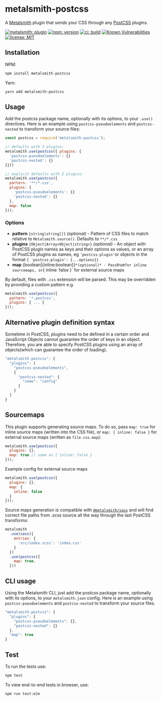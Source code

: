 # metalsmith-postcss

A [Metalsmith](http://metalsmith.io/) plugin that sends your CSS through any [PostCSS](https://github.com/postcss/postcss) plugins.

[![metalsmith: plugin][metalsmith-badge]][metalsmith-url]
[![npm: version][npm-badge]][npm-url]
[![ci: build][ci-badge]][ci-url]
[![Known Vulnerabilities](https://snyk.io/test/github/axa-ch/metalsmith-postcss/badge.svg)](https://snyk.io/test/github/axa-ch/metalsmith-postcss)
[![license: MIT][license-badge]][license-url]

## Installation

NPM:
```sh
npm install metalsmith-postcss
```

Yarn:
```sh
yarn add metalsmith-postcss
```

## Usage

Add the postcss package name, optionally with its options, to your `.use()` directives.
Here is an example using `postcss-pseudoelements` and `postcss-nested` to transform your source files:

```js
const postcss = require('metalsmith-postcss');

// defaults with 2 plugins:
metalsmith.use(postcss({ plugins: {
  'postcss-pseudoelements': {}
  'postcss-nested': {}
}}))

// explicit defaults with 2 plugins: 
metalsmith.use(postcss({
  pattern: '**/*.css',
  plugins: {
    'postcss-pseudoelements': {}
    'postcss-nested': {}
  },
  map: false
}));
```

### Options

* **pattern** `{string|string[]}` *(optional)* - Pattern of CSS files to match relative to `Metalsmith.source()`. Defaults to `**/*.css`
* **plugins** `{Object|Array<Object|string>}` *(optional)* - An object with PostCSS plugin names as keys and their options as values, or an array of PostCSS plugins as names, eg `'postcss-plugin'`or objects in the format `{ 'postcss-plugin': {...options}}`
* **map** {boolean|{inline:boolean}}` *(optional)* - Pass `true` for inline sourcemaps, or `{ inline: false }` for external source maps
 
By default, files with `.css` extension will be parsed. This may be overridden
by providing a custom pattern e.g.

```js
metalsmith.use(postcss({
  pattern: '*.postcss',
  plugins: { ... }
}));
```

## Alternative plugin definition syntax

Sometime in PostCSS, plugins need to be defined in a certain order and JavaScript
Objects cannot guarantee the order of keys in an object. Therefore, you are able
to specify PostCSS plugins using an array of objects(which can guarantee the order
  of loading).

```js
"metalsmith-postcss": {
  "plugins": [
    "postcss-pseudoelements",
    {
      "postcss-nested": {
        "some": "config"
      }
    }
  ]
}
```

## Sourcemaps

This plugin supports generating source maps. To do so, pass `map: true` for inline source maps (written into the CSS file), or `map: { inline: false }` for external source maps (written as `file.css.map`):

```js
metalsmith.use(postcss({
  plugins: {},
  map: true // same as { inline: false }
}));
```

Example config for external source maps
```js
metalsmith.use(postcss({
  plugins: {},
  map: {
    inline: false
  }
}));
```
Source maps generation is compatible with [`@metalsmith/sass`](https://github.com/metalsmith/sass) and will find correct file paths from .scss source all the way through the last PostCSS transforms:

```js
metalsmith
  .use(sass({
    entries: {
      'src/index.scss': 'index.css'
    }
  })
  .use(postcss({
    map: true,
  }))
```

## CLI usage

Using the Metalsmith CLI, just add the postcss package name, optionally with its options, to your `metalsmith.json` config.
Here is an example using `postcss-pseudoelements` and `postcss-nested` to transform your source files.

```js
"metalsmith-postcss": {
  "plugins": {
    "postcss-pseudoelements": {},
    "postcss-nested": {}
  },
  "map": true
}
```

## Test

To run the tests use:

```sh
npm test
```

To view end-to-end tests in browser, use:

```sh
npm run test:e2e
```

[npm-badge]: https://img.shields.io/npm/v/metalsmith-postcss.svg
[npm-url]: https://www.npmjs.com/package/metalsmith-postcss
[ci-url]: https://github.com/axa-ch/metalsmith-postcss/actions/workflows/test.yml
[ci-badge]: https://github.com/axa-ch/metalsmith-postcss/actions/workflows/test.yml/badge.svg
[metalsmith-badge]: https://img.shields.io/badge/metalsmith-core_plugin-green.svg?longCache=true
[metalsmith-url]: https://metalsmith.io
[license-badge]: https://img.shields.io/github/license/axa-ch/metalsmith-postcss
[license-url]: LICENSE